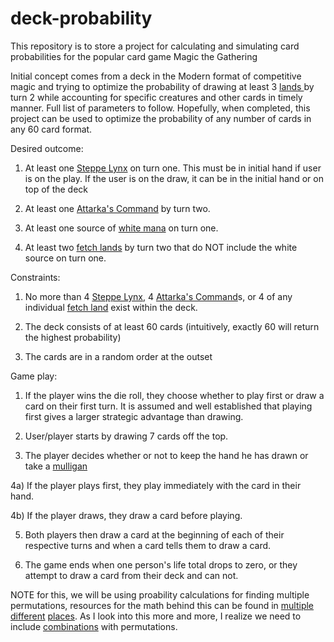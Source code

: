 # deck-probability
This repository is to store a project for calculating and simulating card probabilities for the popular card game Magic the Gathering

Initial concept comes from a deck in the Modern format of competitive magic and trying to optimize the probability of drawing at least 3 <a href="mtgsalvation.gamepedia.com/Land"> lands </a> by turn 2 while accounting for specific creatures and other cards in timely manner. Full list of parameters to follow. Hopefully, when completed, this project can be used to optimize the probability of any number of cards in any 60 card format.

Desired outcome:

1) At least one <a href="http://gatherer.wizards.com/Pages/Card/Discussion.aspx?multiverseid=171012">Steppe Lynx</a> on turn one. This must be in initial hand if user is on the play. If the user is on the draw, it can be in the initial hand or on top of the deck

2) At least one <a href="http://gatherer.wizards.com/Pages/Card/Details.aspx?multiverseid=394502">Attarka's Command</a> by turn two. 

3) At least one source of <a href="mtgsalvation.gamepedia.com/White">white mana</a> on turn one.

4) At least two <a href="mtgsalvation.gamepedia.com/Fetch_lands">fetch lands</a> by turn two that do NOT include the white source on turn one.

Constraints: 

1) No more than 4 <a href="http://gatherer.wizards.com/Pages/Card/Discussion.aspx?multiverseid=171012">Steppe Lynx</a>, 4 <a href="http://gatherer.wizards.com/Pages/Card/Details.aspx?multiverseid=394502">Attarka's Command</a>s, or 4 of any individual <a href="mtgsalvation.gamepedia.com/Fetch_lands">fetch land</a> exist within the deck.

2) The deck consists of at least 60 cards (intuitively, exactly 60 will return the highest probability)

3) The cards are in a random order at the outset

Game play:

1) If the player wins the die roll, they choose whether to play first or draw a card on their first turn. It is assumed and well established that playing first gives a larger strategic advantage than drawing.

2) User/player starts by drawing 7 cards off the top. 

3) The player decides whether or not to keep the hand he has drawn or take a <a href="http://mtgsalvation.gamepedia.com/Mulligan#Vancouver_mulligan">mulligan</a>

4a) If the player plays first, they play immediately with the card in their hand. 

4b) If the player draws, they draw a card before playing.

5) Both players then draw a card at the beginning of each of their respective turns and when a card tells them to draw a card. 

6) The game ends when one person's life total drops to zero, or they attempt to draw a card from their deck and can not. 


NOTE for this, we will be using proability calculations for finding multiple permutations, resources for the math behind this can be found in <a href="https://www.khanacademy.org/math/probability/probability-and-combinatorics-topic/probability_combinatorics/e/probability_with_perm_comb">multiple</a> <a href="http://study.com/academy/lesson/how-to-calculate-the-probability-of-permuations.html">different</a> <a href="https://www.khanacademy.org/math/probability/probability-and-combinatorics-topic/permutations/v/permutation-formula">places</a>. As I look into this more and more, I realize we need to include <a href="https://www.khanacademy.org/math/probability/probability-and-combinatorics-topic/combinations-combinatorics/v/introduction-to-combinations">combinations</a> with permutations.

